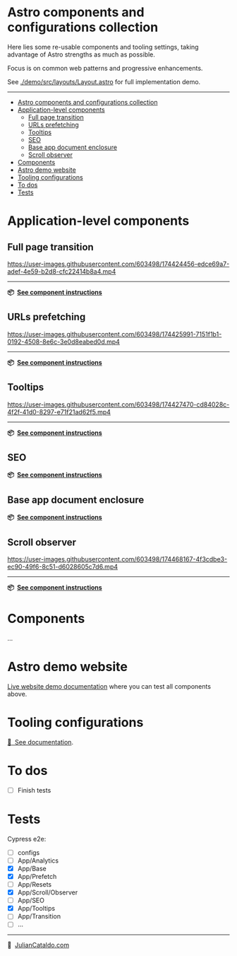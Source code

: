 # Astro components and configurations collection

Here lies some re-usable components and tooling settings,
taking advantage of Astro strengths as much as possible.

Focus is on common web patterns and progressive enhancements.

See [./demo/src/layouts/Layout.astro](demo/src/layouts/Layout.astro)
for full implementation demo.

---

- [Astro components and configurations collection](#astro-components-and-configurations-collection)
- [Application-level components](#application-level-components)
  - [Full page transition](#full-page-transition)
  - [URLs prefetching](#urls-prefetching)
  - [Tooltips](#tooltips)
  - [SEO](#seo)
  - [Base app document enclosure](#base-app-document-enclosure)
  - [Scroll observer](#scroll-observer)
- [Components](#components)
- [Astro demo website](#astro-demo-website)
- [Tooling configurations](#tooling-configurations)
- [To dos](#to-dos)
- [Tests](#tests)

# Application-level components

## Full page transition

https://user-images.githubusercontent.com/603498/174424456-edce69a7-adef-4e59-b2d8-cfc22414b8a4.mp4

---

**📦  [See component instructions](./app/Transition)**

## URLs prefetching

https://user-images.githubusercontent.com/603498/174425991-7151f1b1-0192-4508-8e6c-3e0d8eabed0d.mp4

---

**📦  [See component instructions](./app/Prefetch)**

## Tooltips

https://user-images.githubusercontent.com/603498/174427470-cd84028c-4f2f-41d0-8297-e71f21ad62f5.mp4

---

**📦  [See component instructions](./app/Tooltips)**

## SEO

**📦  [See component instructions](./app/SEO)**

## Base app document enclosure

**📦  [See component instructions](./app/Base)**

## Scroll observer

https://user-images.githubusercontent.com/603498/174468167-4f3cdbe3-ec90-49f6-8c51-d6028605c7d6.mp4

---

**📦  [See component instructions](./app/Scroll/Observer)**

# Components

…

# Astro demo website

[Live website demo documentation](./demo) where you can test all components above.

# Tooling configurations

[📖  See documentation](./configs).

# To dos

- [ ] Finish tests

# Tests

Cypress e2e:

- [ ] configs
- [ ] App/Analytics
- [x] App/Base
- [x] App/Prefetch
- [ ] App/Resets
- [x] App/Scroll/Observer
- [ ] App/SEO
- [x] App/Tooltips
- [ ] App/Transition
- [ ] …

---

🔗  [JulianCataldo.com](https://www.juliancataldo.com/)
